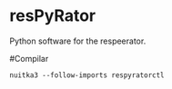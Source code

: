 # resPyRator
Python software for the respeerator.


#Compilar
```
nuitka3 --follow-imports respyratorctl
```
